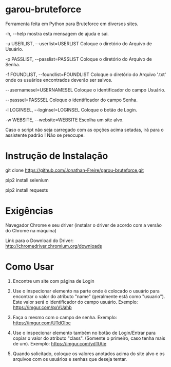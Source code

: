 # garou-bruteforce
Ferramenta feita em Python para Bruteforce em diversos sites.

-h, --help mostra esta mensagem de ajuda e sai.

-u USERLIST, --userlist=USERLIST Coloque o diretório do Arquivo de Usuário.

-p PASSLIST, --passlist=PASSLIST Coloque o diretório do Arquivo de Senha.

-f FOUNDLIST, --foundlist=FOUNDLIST Coloque o diretório do Arquivo '.txt' onde os usuários encontrados deverão ser salvos.

--usernamesel=USERNAMESEL Coloque o identificador do campo Usuário.

--passsel=PASSSEL Coloque o identificador do campo Senha.

-l LOGINSEL, --loginsel=LOGINSEL Coloque o botão de Login.

-w WEBSITE, --website=WEBSITE Escolha um site alvo.

Caso o script não seja carregado com as opções acima setadas, irá para o assistente padrão ! Não se preocupe.
  
# Instrução de Instalação
git clone https://github.com/Jonathan-Freire/garou-bruteforce.git

pip2 install selenium

pip2 install requests
  
# Exigências
Navegador Chrome e seu driver (instalar o driver de acordo com a versão do Chrome na máquina)

Link para o Download do Driver: http://chromedriver.chromium.org/downloads

# Como Usar
1) Encontre um site com página de Login
2) Use o inspecionar elemento na parte onde é colocado o usuário para encontrar o valor do atributo "name" (geralmente está como "usuario"). Este valor será o identificador do campo usuário.
Exemplo: https://imgur.com/pxVUahb

3) Faça o mesmo com o campo de senha.
 Exemplo: https://imgur.com/UTdOlbc
 
4) Use o inspecionar elemento também no botão de Login/Entrar para copiar o valor do atributo "class". (Somente o primeiro, caso tenha mais de um).
Exemplo: https://imgur.com/ydTtAie

5) Quando solicitado, coloque os valores anotados acima do site alvo e os arquivos com os usuários e senhas que deseja tentar.

